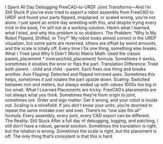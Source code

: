 I Spent All Day Debugging FreeCAD-to-URDF Joint Transforms—And I’m Still Stuck
If you’ve ever tried to export a robot assembly from FreeCAD to URDF and found your parts flipped, misplaced, or scaled wrong, you’re not alone. I just spent an entire day wrestling with this, and despite trying every trick in the book, I’m still not at a working solution. Here’s what I learned, what I tried, and why this problem is so stubborn.
The Problem: “Why Is My Robot Flipped, Shifted, or Tiny?”
My robot looks almost correct in the URDF visualizer, but some parts are reversed, others are offset by weird amounts, and the scale is totally off.
Every time I fix one thing, something else breaks.
What I Tried (and Why It Didn’t Work)
Matrix Math:
Used the classic parent_placement * inverse(child_placement) formula. Sometimes it works, sometimes it doubles the error or flips the part.
Translation Difference:
Tried both parent - child and child - parent. Each fixes one thing and breaks another.
Axis Flipping:
Detected and flipped mirrored axes. Sometimes this helps, sometimes it just rotates the part upside down.
Scaling:
Switched between mm and meters, but always ended up with values 1000x too big or too small.
What I Learned
Placements are tricky:
FreeCAD’s placements are not always what you think. Sometimes they’re from origin to joint, sometimes not.
Order and sign matter:
Get it wrong, and your robot is inside out.
Scaling is a minefield:
If you don’t know your units, you’re doomed to repeat the same mistake over and over.
There’s no “one size fits all” formula:
Every assembly, every joint, every CAD export can be different.
The Reality: Still Stuck
After a full day of debugging, logging, and patching, I still don’t have a robust, general solution.
Sometimes the translation is right, but the rotation is wrong. Sometimes the scale is right, but the placement is off.
The only thing that’s consistent is that this is hard.
